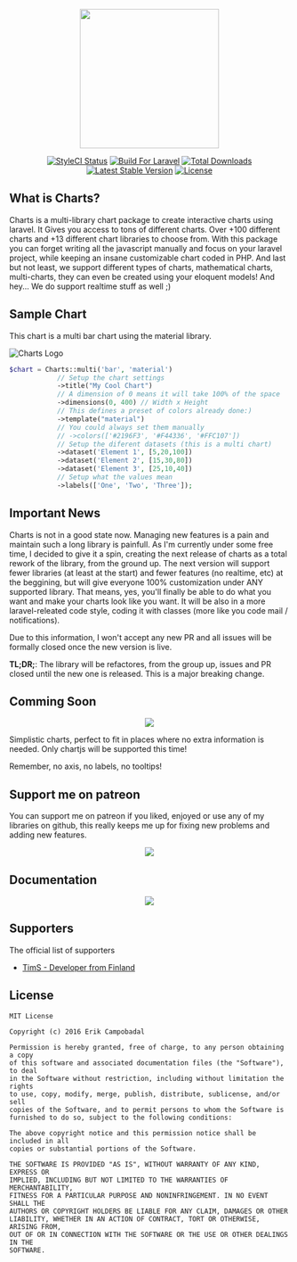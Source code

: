 <p align="center"><a href="https://erik.cat/projects/Charts"><img height="250" src="http://i.imgur.com/zylVNhI.png"></a></p>

<p align="center">
<a href="https://styleci.io/repos/69124179"><img src="https://styleci.io/repos/69124179/shield?branch=master&style=flat" alt="StyleCI Status"></a>
<a href="https://styleci.io/repos/69124179"><img src="https://img.shields.io/badge/Built_for-Laravel-orange.svg" alt="Build For Laravel"></a>
<a href="https://packagist.org/packages/consoletvs/charts"><img src="https://poser.pugx.org/consoletvs/charts/d/total.svg" alt="Total Downloads"></a>
<a href="https://packagist.org/packages/consoletvs/charts"><img src="https://poser.pugx.org/consoletvs/charts/v/stable.svg" alt="Latest Stable Version"></a>
<a href="https://packagist.org/packages/consoletvs/charts"><img src="https://poser.pugx.org/consoletvs/charts/license.svg" alt="License"></a>
</p>

## What is Charts?

Charts is a multi-library chart package to create interactive charts using laravel. It Gives you access to
tons of different charts. Over +100 different charts and +13 different chart libraries to choose from. With this package
you can forget writing all the javascript manually and focus on your laravel project, while keeping an insane customizable chart coded in PHP. And last but not least, we support different types of charts, mathematical charts, multi-charts, they can even be
created using your eloquent models! And hey... We do support realtime stuff as well ;)

## Sample Chart

This chart is a multi bar chart using the material library.

![Charts Logo](https://i.gyazo.com/2f50ac060f699cc323741403174cec66.png)

```php
$chart = Charts::multi('bar', 'material')
            // Setup the chart settings
            ->title("My Cool Chart")
            // A dimension of 0 means it will take 100% of the space
            ->dimensions(0, 400) // Width x Height
            // This defines a preset of colors already done:)
            ->template("material")
            // You could always set them manually
            // ->colors(['#2196F3', '#F44336', '#FFC107'])
            // Setup the diferent datasets (this is a multi chart)
            ->dataset('Element 1', [5,20,100])
            ->dataset('Element 2', [15,30,80])
            ->dataset('Element 3', [25,10,40])
            // Setup what the values mean
            ->labels(['One', 'Two', 'Three']);
```

## Important News

Charts is not in a good state now. Managing new features is a pain and maintain such a long library is painfull. As I'm currently under some free time, I decided to give it a spin, creating the next release of charts as a total rework of the library, from the ground up. The next version will support fewer libraries (at least at the start) and fewer features (no realtime, etc) at the beggining, but will give everyone 100% customization under ANY supported library. That means, yes, you'll finally be able to do what you want and make your charts look like you want. It will be also in a more laravel-releated code style, coding it with classes (more like you code mail / notifications).

Due to this information, I won't accept any new PR and all issues will be formally closed once the new version is live.

**TL;DR;**: The library will be refactores, from the group up, issues and PR closed until the new one is released. This is a major breaking change.

## Comming Soon

<p align="center">
    <img src="https://image.prntscr.com/image/YCJjBypAQpu86PL-UiY_qA.png">
</p>

Simplistic charts, perfect to fit in places where no extra information is needed. Only chartjs will be supported this time!

Remember, no axis, no labels, no tooltips!

## Support me on patreon

You can support me on patreon if you liked, enjoyed or use any of my libraries on github, this really keeps me up for fixing new problems and adding new features.

<p align="center">
<a href="https://www.patreon.com/ErikCampobadal"><img src="https://i.imgur.com/ZTLPSt5.png"></a>
</p>

## Documentation

<p align="center">
<a href="https://erik.cat/projects/Charts/docs/5"><img src="http://i.imgur.com/47WnADd.png"></a>
</p>

## Supporters

The official list of supporters

-   [TimS - Developer from Finland](https://twitter.com/tdawgpharaoh)

## License

```
MIT License

Copyright (c) 2016 Erik Campobadal

Permission is hereby granted, free of charge, to any person obtaining a copy
of this software and associated documentation files (the "Software"), to deal
in the Software without restriction, including without limitation the rights
to use, copy, modify, merge, publish, distribute, sublicense, and/or sell
copies of the Software, and to permit persons to whom the Software is
furnished to do so, subject to the following conditions:

The above copyright notice and this permission notice shall be included in all
copies or substantial portions of the Software.

THE SOFTWARE IS PROVIDED "AS IS", WITHOUT WARRANTY OF ANY KIND, EXPRESS OR
IMPLIED, INCLUDING BUT NOT LIMITED TO THE WARRANTIES OF MERCHANTABILITY,
FITNESS FOR A PARTICULAR PURPOSE AND NONINFRINGEMENT. IN NO EVENT SHALL THE
AUTHORS OR COPYRIGHT HOLDERS BE LIABLE FOR ANY CLAIM, DAMAGES OR OTHER
LIABILITY, WHETHER IN AN ACTION OF CONTRACT, TORT OR OTHERWISE, ARISING FROM,
OUT OF OR IN CONNECTION WITH THE SOFTWARE OR THE USE OR OTHER DEALINGS IN THE
SOFTWARE.

```
